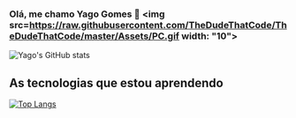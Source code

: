 ### Olá, me chamo Yago Gomes 👋 <img src=https://raw.githubusercontent.com/TheDudeThatCode/TheDudeThatCode/master/Assets/PC.gif width: "10">

![Yago's GitHub stats](https://github-readme-stats.vercel.app/api?username=yaguera&show_icons=true&theme=dracula)

## As tecnologias que estou aprendendo

[![Top Langs](https://github-readme-stats.vercel.app/api/top-langs/?username=yaguera)](https://github.com/yaguera/github-readme-stats)
